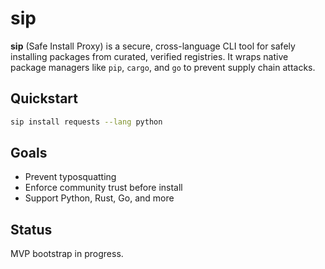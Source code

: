 # sip

**sip** (Safe Install Proxy) is a secure, cross-language CLI tool for safely installing packages from curated, verified registries. It wraps native package managers like `pip`, `cargo`, and `go` to prevent supply chain attacks.

## Quickstart

```sh
sip install requests --lang python
```

## Goals

- Prevent typosquatting
- Enforce community trust before install
- Support Python, Rust, Go, and more

## Status

MVP bootstrap in progress.
